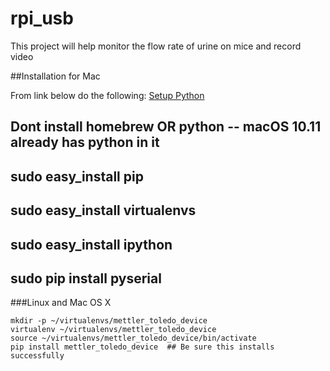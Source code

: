 # rpi_usb
This project will help monitor the flow rate of urine on mice and record video

##Installation for Mac

From link below do the following:
[Setup Python](https://github.com/janelia-pypi/python_setup)
## Dont install homebrew OR python -- macOS 10.11 already has python in it
## sudo easy_install pip
## sudo easy_install virtualenvs
## sudo easy_install ipython
## sudo pip install pyserial

###Linux and Mac OS X

```shell
mkdir -p ~/virtualenvs/mettler_toledo_device
virtualenv ~/virtualenvs/mettler_toledo_device
source ~/virtualenvs/mettler_toledo_device/bin/activate
pip install mettler_toledo_device  ## Be sure this installs successfully
```
